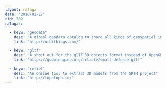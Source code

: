 ```yaml
---
layout: rafaga
date: '2018-01-12'
rid: 782
rafagas:

  - keyw: "geodata"
    desc: "A global geodata catalog to share all kinds of geospatial information"
    link: "http://urbithings.com/"

  - keyw: "gltf"
    desc: "A shoot out for the glTF 3D objects format instead of OpenGEX"
    link: "https://godotengine.org/article/small-defense-gltf"

  - keyw: "relief"
    desc: "An online tool to extract 3D models from the SRTM project"
    link: "http://topotopo.io/"
---
```

